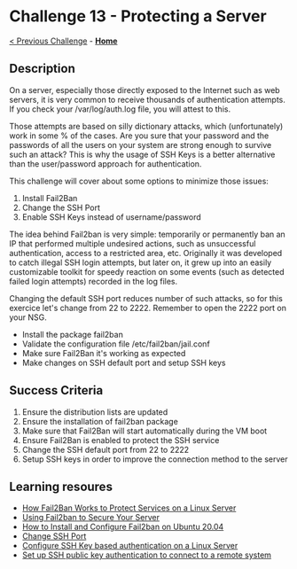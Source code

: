 # Challenge 13 - Protecting a Server

[< Previous Challenge](./Challenge-12.md) - **[Home](../README.md)** 


## Description

On a server, especially those directly exposed to the Internet such as web servers, it is very common to receive thousands of authentication attempts. If you check your /var/log/auth.log file, you will attest to this. 

Those attempts are based on silly dictionary attacks, which (unfortunately) work in some % of the cases. Are you sure that your password and the passwords of all the users on your system are strong enough to survive such an attack? This is why the usage of SSH Keys is a better alternative than the user/password approach for authentication. 

This challenge will cover about some options to minimize those issues: 

1. Install Fail2Ban
2. Change the SSH Port
3. Enable SSH Keys instead of username/password

The idea behind Fail2ban is very simple: temporarily or permanently ban an IP that performed multiple undesired actions, such as unsuccessful authentication, access to a restricted area, etc. Originally it was developed to catch illegal SSH login attempts, but later on, it grew up into an easily customizable toolkit for speedy reaction on some events (such as detected failed login attempts) recorded in the log files.

Changing the default SSH port reduces number of such attacks, so for this exercice let's change from 22 to 2222. Remember to open the 2222 port on your NSG.


- Install the package fail2ban
- Validate the configuration file /etc/fail2ban/jail.conf
- Make sure Fail2Ban it's working as expected
- Make changes on SSH default port and setup SSH keys




## Success Criteria

1. Ensure the distribution lists are updated
2. Ensure the installation of fail2ban package
3. Make sure that Fail2Ban will start automatically during the VM boot
4. Ensure Fail2Ban is enabled to protect the SSH service
5. Change the SSH default port from 22 to 2222
6. Setup SSH keys in order to improve the connection method to the server

## Learning resoures

- [How Fail2Ban Works to Protect Services on a Linux Server](https://www.digitalocean.com/community/tutorials/how-fail2ban-works-to-protect-services-on-a-linux-server)
- [Using Fail2ban to Secure Your Server](https://www.linode.com/docs/guides/using-fail2ban-to-secure-your-server-a-tutorial/)
- [How to Install and Configure Fail2ban on Ubuntu 20.04](https://linuxize.com/post/install-configure-fail2ban-on-ubuntu-20-04/)
- [Change SSH Port](https://linuxhandbook.com/change-ssh-port/)
- [Configure SSH Key based authentication on a Linux Server](https://www.digitalocean.com/community/tutorials/how-to-configure-ssh-key-based-authentication-on-a-linux-server)
- [Set up SSH public key authentication to connect to a remote system](https://kb.iu.edu/d/aews#:~:text=The%20corresponding%20public%20key%20will%20be%20generated%20using,characters%2C%20and%20then%20press%20Enter%20or%20Return.%20)
